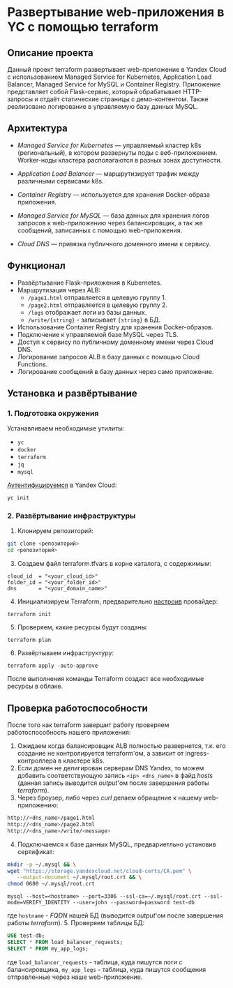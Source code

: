 # Развертывание web-приложения в YC с помощью terraform

## Описание проекта
Данный проект terraform развертывает web-приложение в Yandex Cloud с использованием Managed Service for Kubernetes, Application Load Balancer, Managed Service for MySQL и Container Registry. Приложение представляет собой Flask-сервис, который обрабатывает HTTP-запросы и отдаёт статические страницы с демо-контентом. Также реализовано логирование в управляемую базу данных MySQL.

## Архитектура

- *Managed Service for Kubernetes* — управляемый кластер k8s (региональный), в котором развернуты поды с веб-приложением. Worker-ноды кластера располагаются в разных зонах доступности.

- *Application Load Balancer* — маршрутизирует трафик между различными сервисами k8s.

- *Container Registry* — используется для хранения Docker-образа приложения.

- *Managed Service for MySQL* — база данных для хранения логов запросов к web-приложению через балансировщик, а так же сообщений, записанных с помощью web-приложения.

- *Cloud DNS* — привязка публичного доменного имени к сервису.

## Функционал

- Развёртывание Flask-приложения в Kubernetes.
- Маршрутизация через ALB:
  - `/page1.html` отправляется в целевую группу 1.
  - `/page2.html` отправляется в целевую группу 2.
  - `/logs` отображает логи из базы данных.
  - `/write/{string}` - записывает `{string}` в БД.
- Использование Container Registry для хранения Docker-образов.
- Подключение к управляемой базе MySQL через TLS.
- Доступ к сервису по публичному доменному имени через Cloud DNS.
- Логирование запросов ALB в базу данных с помощью Cloud Functions.
- Логирование сообщений в базу данных через само приложение.

## Установка и развёртывание

### 1. Подготовка окружения

Устанавливаем необходимые утилиты:
- `yc`
- `docker`
- `terraform`
- `jq`
- `mysql`

[Аутентифицируемся](https://yandex.cloud/ru/docs/cli/operations/profile/profile-create#interactive-create) в Yandex Cloud:

```bash
yc init
```

### 2. Развёртывание инфраструктуры

1. Клонируем репозиторий:

```bash
git clone <репозиторий>
cd <репозиторий>
```
3. Создаем файл terraform.tfvars в корне каталога, с содержимым:
```hcl
cloud_id  = "<your_cloud_id>"
folder_id = "<your_folder_id>"
dns       = "<your_domain_name>"
```
4. Инициализируем Terraform, предварительно [настроив](https://yandex.cloud/ru/docs/tutorials/infrastructure-management/terraform-quickstart#configure-provider) провайдер:
```
terraform init
```
5. Проверяем, какие ресурсы будут созданы:
```
terraform plan
```
6. Развёртываем инфраструктуру:
```
terraform apply -auto-approve
```
После выполнения команды Terraform создаст все необходимые ресурсы в облаке.

## Проверка работоспособности

После того как terraform завершит работу проверяем работоспособность нашего приложения:
1. Ожидаем когда балансировщик ALB полностью развернется, т.к. его создание не контролируется terraform'ом, а зависит от ingress-контроллера в кластере k8s.
2. Если домен не делигирован серверам DNS Yandex, то можем добавить соответствующую запись `<ip> <dns_name>` в файд *hosts* (данная запись выводится *output*'ом после завершения работы *terraform*).
3. Через броузер, либо через *curl* делаем обращение к нашему web-приложению:
```bash
http://<dns_name>/page1.html
http://<dns_name>/page2.html
http://<dns_name>/write/<message>
```
4. Подключаемся к базе данных MySQL, предвариетльно установив сертификат:
```bash
mkdir -p ~/.mysql && \
wget "https://storage.yandexcloud.net/cloud-certs/CA.pem" \
   --output-document ~/.mysql/root.crt && \
chmod 0600 ~/.mysql/root.crt
```
```
mysql --host=<hostname> --port=3306 --ssl-ca=~/.mysql/root.crt --ssl-mode=VERIFY_IDENTITY --user=john --password=password test-db
```
где `hostname` - *FQDN* нашей БД (выводится *output*'ом после завершения работы *terraform*).
5. Проверяем таблицы БД:
```sql
USE test-db;
SELECT * FROM load_balancer_requests;
SELECT * FROM my_app_logs;
```
где `load_balancer_requests` - таблица, куда пишутся логи с балансировщика, `my_app_logs` - таблица, куда пишутся сообщения отправленные через наше web-приложение.
